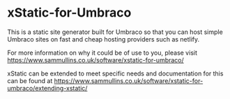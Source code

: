 # xStatic-for-Umbraco
This is a static site generator built for Umbraco so that you can host simple Umbraco sites on fast and cheap hosting providers such as netlify.

For more information on why it could be of use to you, please visit https://www.sammullins.co.uk/software/xstatic-for-umbraco/

xStatic can be extended to meet specific needs and documentation for this can be found at https://www.sammullins.co.uk/software/xstatic-for-umbraco/extending-xstatic/

